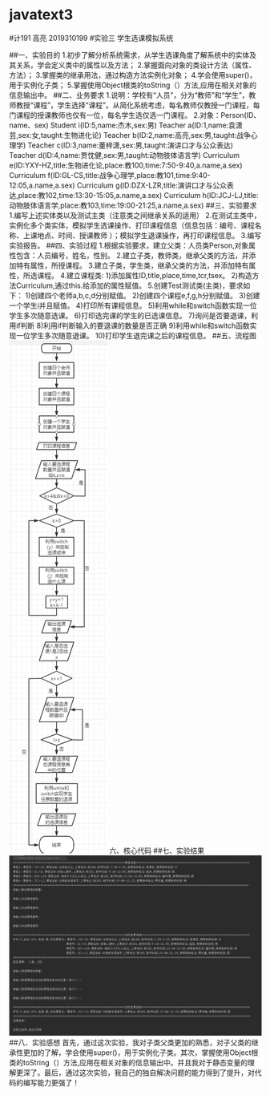 # javatext3
#计191 高亮 2019310199
#实验三 学生选课模拟系统

##一、实验目的
1.初步了解分析系统需求，从学生选课角度了解系统中的实体及其关系，学会定义类中的属性以及方法；
2.掌握面向对象的类设计方法（属性、方法）；
3.掌握类的继承用法，通过构造方法实例化对象；
4.学会使用super()，用于实例化子类；
5.掌握使用Object根类的toString（）方法,应用在相关对象的信息输出中。
##二、业务要求
1.说明：学校有“人员”，分为“教师”和“学生”，教师教授“课程”，学生选择“课程”。从简化系统考虑，每名教师仅教授一门课程，每门课程的授课教师也仅有一位，每名学生选仅选一门课程。
2.对象：Person(ID、name、sex)
        Student i(ID:5,name:杰木,sex:男)
        Teacher a(ID:1,name:袁潇芸,sex:女,taught:生物进化论)
        Teacher b(ID:2,name:高亮,sex:男,taught:战争心理学)
        Teacher c(ID:3,name:董梓潇,sex:男,taught:演讲口才与公众表达)
        Teacher d(ID:4,name:贾忱健,sex:男,taught:动物肢体语言学)
Curriculum e(ID:YXY-HZ,title:生物进化论,place:教100,time:7:50-9:40,a.name,a.sex)
Curriculum f(ID:GL-CS,title:战争心理学,place:教101,time:9:40-12:05,a.name,a.sex)
Curriculum g(ID:DZX-LZR,title:演讲口才与公众表达,place:教102,time:13:30-15:05,a.name,a.sex)
Curriculum h(ID:JCJ-LJ,title:动物肢体语言学,place:教103,time:19:00-21:25,a.name,a.sex)
##三、实验要求
1.编写上述实体类以及测试主类（注意类之间继承关系的适用）
2.在测试主类中，实例化多个类实体，模拟学生选课操作、打印课程信息（信息包括：编号、课程名称、上课地点、时间、授课教师 ）；模拟学生退课操作，再打印课程信息。
3.编写实验报告。
##四、实验过程
1.根据实验要求，建立父类：人员类Person,对象属性包含：人员编号，姓名，性别。
2.建立子类，教师类，继承父类的方法，并添加特有属性，所授课程。
3.建立子类，学生类，继承父类的方法，并添加特有属性，所选课程。
4.建立课程类:
1)添加属性ID,title,place,time,tcr,tsex。
2)构造方法Curriculum,通过this.给添加的属性赋值。
5.创建Test测试类(主类)，要求如下：
1)创建四个老师a,b,c,d分别赋值。
2)创建四个课程e,f,g,h分别赋值。
3)创建一个学生i并且赋值。
4)打印所有课程信息。
5)利用while和switch函数实现一位学生多次随意选课。
6)打印选完课的学生的已选课信息。
7)询问是否要退课，利用if判断
8)利用if判断输入的要退课的数量是否正确
9)利用while和switch函数实现一位学生多次随意退课。
10)打印学生退完课之后的课程信息。
##五、流程图
![实验运行截图](https://github.com/1810834412/javatext3/blob/main/%E6%B5%81%E7%A8%8B%E5%9B%BE.png)
六、核心代码
##七、实验结果
![实验运行截图](https://github.com/1810834412/javatext3/blob/main/%E5%AE%9E%E9%AA%8C%E7%BB%93%E6%9E%9C.png)
##八、实验感想
首先，通过这次实验，我对子类父类更加的熟悉，对子父类的继承性更加的了解，学会使用super()，用于实例化子类。其次，掌握使用Object根类的toString（）方法,应用在相关对象的信息输出中。并且我对于静态变量的理解更深了。最后，通过这次实验，我自己的独自解决问题的能力得到了提升，对代码的编写能力更强了！
